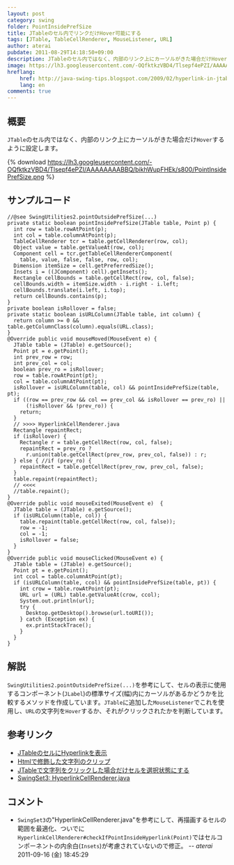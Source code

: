```yaml
---
layout: post
category: swing
folder: PointInsidePrefSize
title: JTableのセル内でリンクだけHover可能にする
tags: [JTable, TableCellRenderer, MouseListener, URL]
author: aterai
pubdate: 2011-08-29T14:18:50+09:00
description: JTableのセル内ではなく、内部のリンク上にカーソルがきた場合だけHoverするように設定します。
image: https://lh3.googleusercontent.com/-OQfktkzVBD4/Tlsepf4ePZI/AAAAAAAABBQ/bikhWupFHEk/s800/PointInsidePrefSize.png
hreflang:
    href: http://java-swing-tips.blogspot.com/2009/02/hyperlink-in-jtable-cell.html
    lang: en
comments: true
---
```

## 概要
`JTable`のセル内ではなく、内部のリンク上にカーソルがきた場合だけ`Hover`するように設定します。

{% download https://lh3.googleusercontent.com/-OQfktkzVBD4/Tlsepf4ePZI/AAAAAAAABBQ/bikhWupFHEk/s800/PointInsidePrefSize.png %}

## サンプルコード
<pre class="prettyprint"><code>//@see SwingUtilities2.pointOutsidePrefSize(...)
private static boolean pointInsidePrefSize(JTable table, Point p) {
  int row = table.rowAtPoint(p);
  int col = table.columnAtPoint(p);
  TableCellRenderer tcr = table.getCellRenderer(row, col);
  Object value = table.getValueAt(row, col);
  Component cell = tcr.getTableCellRendererComponent(
    table, value, false, false, row, col);
  Dimension itemSize = cell.getPreferredSize();
  Insets i = ((JComponent) cell).getInsets();
  Rectangle cellBounds = table.getCellRect(row, col, false);
  cellBounds.width = itemSize.width - i.right - i.left;
  cellBounds.translate(i.left, i.top);
  return cellBounds.contains(p);
}
private boolean isRollover = false;
private static boolean isURLColumn(JTable table, int column) {
  return column &gt;= 0 &amp;&amp; table.getColumnClass(column).equals(URL.class);
}
@Override public void mouseMoved(MouseEvent e) {
  JTable table = (JTable) e.getSource();
  Point pt = e.getPoint();
  int prev_row = row;
  int prev_col = col;
  boolean prev_ro = isRollover;
  row = table.rowAtPoint(pt);
  col = table.columnAtPoint(pt);
  isRollover = isURLColumn(table, col) &amp;&amp; pointInsidePrefSize(table, pt);
  if ((row == prev_row &amp;&amp; col == prev_col &amp;&amp; isRollover == prev_ro) ||
      (!isRollover &amp;&amp; !prev_ro)) {
    return;
  }
  // &gt;&gt;&gt;&gt; HyperlinkCellRenderer.java
  Rectangle repaintRect;
  if (isRollover) {
    Rectangle r = table.getCellRect(row, col, false);
    repaintRect = prev_ro ?
      r.union(table.getCellRect(prev_row, prev_col, false)) : r;
  } else { //if (prev_ro) {
    repaintRect = table.getCellRect(prev_row, prev_col, false);
  }
  table.repaint(repaintRect);
  // &lt;&lt;&lt;&lt;
  //table.repaint();
}
@Override public void mouseExited(MouseEvent e)  {
  JTable table = (JTable) e.getSource();
  if (isURLColumn(table, col)) {
    table.repaint(table.getCellRect(row, col, false));
    row = -1;
    col = -1;
    isRollover = false;
  }
}
@Override public void mouseClicked(MouseEvent e) {
  JTable table = (JTable) e.getSource();
  Point pt = e.getPoint();
  int ccol = table.columnAtPoint(pt);
  if (isURLColumn(table, ccol) &amp;&amp; pointInsidePrefSize(table, pt)) {
    int crow = table.rowAtPoint(pt);
    URL url = (URL) table.getValueAt(crow, ccol);
    System.out.println(url);
    try {
      Desktop.getDesktop().browse(url.toURI());
    } catch (Exception ex) {
      ex.printStackTrace();
    }
  }
}
</code></pre>

## 解説
`SwingUtilities2.pointOutsidePrefSize(...)`を参考にして、セルの表示に使用するコンポーネント(`JLabel`)の標準サイズ(幅)内にカーソルがあるかどうかを比較するメソッドを作成しています。`JTable`に追加した`MouseListener`でこれを使用し、`URL`の文字列を`Hover`するか、それがクリックされたかを判断しています。

## 参考リンク
- [JTableのセルにHyperlinkを表示](http://ateraimemo.com/Swing/HyperlinkInTableCell.html)
- [Htmlで修飾した文字列のクリップ](http://ateraimemo.com/Swing/ClippedHtmlLabel.html)
- [JTableで文字列をクリックした場合だけセルを選択状態にする](http://ateraimemo.com/Swing/TableFileList.html)
- [SwingSet3: HyperlinkCellRenderer.java](http://java.net/projects/swingset3/sources/svn/content/trunk/SwingSet3/src/com/sun/swingset3/demos/table/HyperlinkCellRenderer.java)

<!-- dummy comment line for breaking list -->

## コメント
- `SwingSet3`の"HyperlinkCellRenderer.java"を参考にして、再描画するセルの範囲を最適化、ついでに`HyperlinkCellRenderer#checkIfPointInsideHyperlink(Point)`ではセルコンポーネントの内余白(`Insets`)が考慮されていないので修正。 -- *aterai* 2011-09-16 (金) 18:45:29

<!-- dummy comment line for breaking list -->
